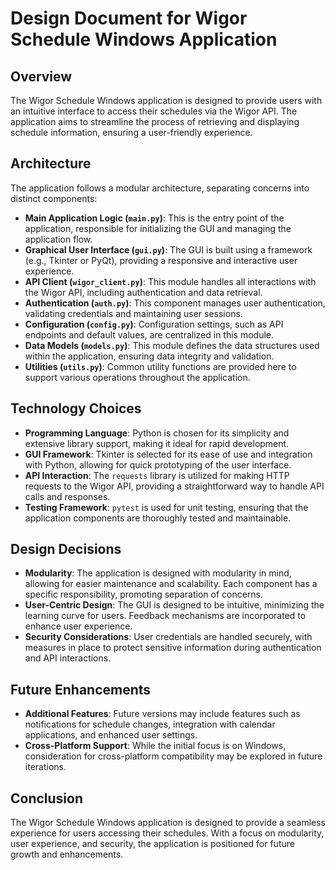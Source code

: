 # Design Document for Wigor Schedule Windows Application

## Overview
The Wigor Schedule Windows application is designed to provide users with an intuitive interface to access their schedules via the Wigor API. The application aims to streamline the process of retrieving and displaying schedule information, ensuring a user-friendly experience.

## Architecture
The application follows a modular architecture, separating concerns into distinct components:

- **Main Application Logic (`main.py`)**: This is the entry point of the application, responsible for initializing the GUI and managing the application flow.
- **Graphical User Interface (`gui.py`)**: The GUI is built using a framework (e.g., Tkinter or PyQt), providing a responsive and interactive user experience.
- **API Client (`wigor_client.py`)**: This module handles all interactions with the Wigor API, including authentication and data retrieval.
- **Authentication (`auth.py`)**: This component manages user authentication, validating credentials and maintaining user sessions.
- **Configuration (`config.py`)**: Configuration settings, such as API endpoints and default values, are centralized in this module.
- **Data Models (`models.py`)**: This module defines the data structures used within the application, ensuring data integrity and validation.
- **Utilities (`utils.py`)**: Common utility functions are provided here to support various operations throughout the application.

## Technology Choices
- **Programming Language**: Python is chosen for its simplicity and extensive library support, making it ideal for rapid development.
- **GUI Framework**: Tkinter is selected for its ease of use and integration with Python, allowing for quick prototyping of the user interface.
- **API Interaction**: The `requests` library is utilized for making HTTP requests to the Wigor API, providing a straightforward way to handle API calls and responses.
- **Testing Framework**: `pytest` is used for unit testing, ensuring that the application components are thoroughly tested and maintainable.

## Design Decisions
- **Modularity**: The application is designed with modularity in mind, allowing for easier maintenance and scalability. Each component has a specific responsibility, promoting separation of concerns.
- **User-Centric Design**: The GUI is designed to be intuitive, minimizing the learning curve for users. Feedback mechanisms are incorporated to enhance user experience.
- **Security Considerations**: User credentials are handled securely, with measures in place to protect sensitive information during authentication and API interactions.

## Future Enhancements
- **Additional Features**: Future versions may include features such as notifications for schedule changes, integration with calendar applications, and enhanced user settings.
- **Cross-Platform Support**: While the initial focus is on Windows, consideration for cross-platform compatibility may be explored in future iterations.

## Conclusion
The Wigor Schedule Windows application is designed to provide a seamless experience for users accessing their schedules. With a focus on modularity, user experience, and security, the application is positioned for future growth and enhancements.